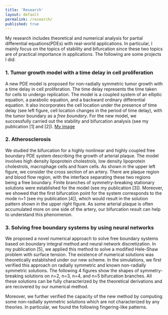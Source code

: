 ```yaml
---
title: 'Research'
layout: default
permalink: /research/
published: true
---
```


My research includes theoretical and numerical analysis for partial differential equations(PDEs) with real-world applications. In particular, I mainly focus on the topics of stability and bifurcation since these two topics are of practical importance in applications. The following are some projects I did:

### 1. Tumor growth model with a time delay in cell proliferation
A new PDE model is proposed for non-radially symmetric tumor growth with a time delay in cell proliferation. The time delay represents the time taken for cells to undergo replication. The model is a coupled system of an elliptic equation, a parabolic equation, and a backward ordinary differential equation. It also incorporates the cell location under the presence of time delay (see left figure, cell location changes in the period of time delay), with the tumor boundary as a <i>free boundary</i>. For the new model, we successfully carried out the stability and bifurcation analysis (see my publication [1] and [2]).
[My image](xinyue-zhao.github.com/xinyue-zhao.github.io/assets/images/profile.jpg)

### 2. Atherosclerosis
We studied the bifurcation for a highly nonlinear and highly coupled free boundary PDE system describing the growth of arterial plaque. The model involves high density lipoprotein cholestrols, low density lipoprotein cholestrols, macrophage cells and foam cells. As shown in the upper left figure, we consider the cross section of an artery. There are plaque region and blood flow region, with the interface separating these two regions being a free boundary. Finite branches of symmetry-breaking stationary solutions were established for the model (see my publication [3]). Moreover, we showed that the first bifurcation point for the system corresponds to the mode n=1 (see my publication [4]), which would result in the solution pattern shown in the upper right figure. As some arterial plaque is often accumulated more on one side of the artery, our bifurcation result can help to understand this phenomenon.

### 3. Solving free boundary systems by using neural networks
We proposed a novel numerical approach to solve free boundary systems based on boundary integral method and neural network discretization. In my publication [5], we applied this method to solve a modified Hele-Shaw problem with surface tension. The existence of numerical solutions was theoretically established under our new scheme. In the simulations, we first verified this approach on radially symmetric and known non-radially symmetric solutions. The following 4 figures show the shapes of symmetry-breaking solutions on n=2, n=3, n=4, and n=5 bifurcation branches. All these solutions can be fully characterized by the theoretical derivations and are recovered by our numerical method.

Moreover, we further verified the capacity of the new method by computing some non-radially symmetric solutions which are not characterized by any theories. In particular, we found the following fingering-like patterns.